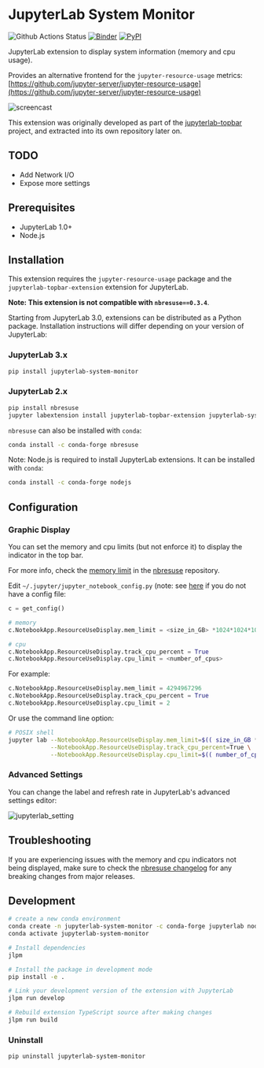 # JupyterLab System Monitor

![Github Actions Status](https://github.com/jtpio/jupyterlab-system-monitor/workflows/Build/badge.svg)
[![Binder](https://mybinder.org/badge_logo.svg)](https://mybinder.org/v2/gh/jtpio/jupyterlab-system-monitor/stable?urlpath=lab)
[![PyPI](https://img.shields.io/pypi/v/jupyterlab-system-monitor.svg)](https://pypi.org/project/jupyterlab-system-monitor)

JupyterLab extension to display system information (memory and cpu usage).

Provides an alternative frontend for the `jupyter-resource-usage` metrics: [https://github.com/jupyter-server/jupyter-resource-usage](https://github.com/jupyter-server/jupyter-resource-usage)

![screencast](./doc/screencast.gif)

This extension was originally developed as part of the [jupyterlab-topbar](https://github.com/jtpio/jupyterlab-topbar) project, and extracted into its own repository later on.

## TODO

- Add Network I/O
- Expose more settings

## Prerequisites

- JupyterLab 1.0+
- Node.js

## Installation

This extension requires the `jupyter-resource-usage` package and the `jupyterlab-topbar-extension` extension for JupyterLab.

**Note: This extension is not compatible with `nbresuse==0.3.4`**.

Starting from JupyterLab 3.0, extensions can be distributed as a Python package. Installation instructions will differ depending on your version of JupyterLab:

### JupyterLab 3.x

```bash
pip install jupyterlab-system-monitor
```

### JupyterLab 2.x

```bash
pip install nbresuse
jupyter labextension install jupyterlab-topbar-extension jupyterlab-system-monitor
```

`nbresuse` can also be installed with `conda`:

```bash
conda install -c conda-forge nbresuse
```

Note: Node.js is required to install JupyterLab extensions. It can be installed with `conda`:

```bash
conda install -c conda-forge nodejs
```

## Configuration

### Graphic Display

You can set the memory and cpu limits (but not enforce it) to display the indicator in the top bar.

For more info, check the [memory limit](https://github.com/jupyter-server/jupyter-resource-usage#memory-limit) in the [nbresuse](https://github.com/jupyter-server/jupyter-resource-usage) repository.

Edit `~/.jupyter/jupyter_notebook_config.py` (note: see [here](https://jupyter-notebook.readthedocs.io/en/stable/config.html#config-file-and-command-line-options) if you do not have a config file:

```python
c = get_config()

# memory
c.NotebookApp.ResourceUseDisplay.mem_limit = <size_in_GB> *1024*1024*1024

# cpu
c.NotebookApp.ResourceUseDisplay.track_cpu_percent = True
c.NotebookApp.ResourceUseDisplay.cpu_limit = <number_of_cpus>
```

For example:

```python
c.NotebookApp.ResourceUseDisplay.mem_limit = 4294967296
c.NotebookApp.ResourceUseDisplay.track_cpu_percent = True
c.NotebookApp.ResourceUseDisplay.cpu_limit = 2
```

Or use the command line option:

```bash
# POSIX shell
jupyter lab --NotebookApp.ResourceUseDisplay.mem_limit=$(( size_in_GB *1024*1024*1024)) \
            --NotebookApp.ResourceUseDisplay.track_cpu_percent=True \
            --NotebookApp.ResourceUseDisplay.cpu_limit=$(( number_of_cpus ))
```

### Advanced Settings

You can change the label and refresh rate in JupyterLab's advanced settings editor:

![jupyterlab_setting](./doc/setting.png)

## Troubleshooting

If you are experiencing issues with the memory and cpu indicators not being displayed, make sure to check the [nbresuse changelog](https://github.com/jupyter-server/jupyter-resource-usage/blob/master/CHANGELOG.md) for any breaking changes from major releases.

## Development

```bash
# create a new conda environment
conda create -n jupyterlab-system-monitor -c conda-forge jupyterlab nodejs nbresuse
conda activate jupyterlab-system-monitor

# Install dependencies
jlpm

# Install the package in development mode
pip install -e .

# Link your development version of the extension with JupyterLab
jlpm run develop

# Rebuild extension TypeScript source after making changes
jlpm run build
```

### Uninstall

```bash
pip uninstall jupyterlab-system-monitor
```
